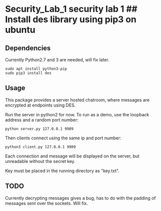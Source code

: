 # Security_Lab_1 security lab 1 ## Install des library using pip3 on ubuntu

## Dependencies
Currently Python2.7 and 3 are needed, will fix later.
```
sudo apt install python3-pip
sudo pip3 install des
```

## Usage
This package provides a server hosted chatroom, where messages are encrypted at endpoints using DES.

Run the server in python2 for now.
To run as a demo, use the loopback address and a random port number:
```
python server.py 127.0.0.1 9909
```

Then clients connect using the same ip and port number:
```
python3 client.py 127.0.0.1 9909
```

Each connection and message will be displayed on the server, but unreadable without the secret key.

Key must be placed in the running directory as "key.txt".

## TODO
Currently decrypting messages gives a bug, has to do with the padding of messages sent over the sockets. Will fix.

